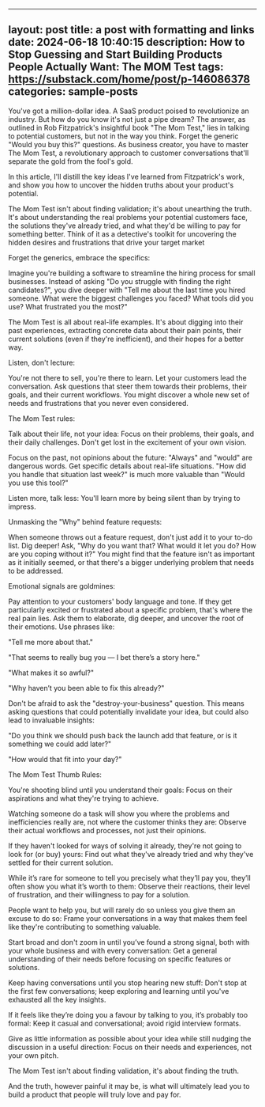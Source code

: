 
---
layout: post
title: a post with formatting and links
date: 2024-06-18 10:40:15
description: How to Stop Guessing and Start Building Products People Actually Want: The MOM Test
tags: https://substack.com/home/post/p-146086378
categories: sample-posts
---

You've got a million-dollar idea. A SaaS product poised to revolutionize an industry. But how do you know it's not just a pipe dream? The answer, as outlined in Rob Fitzpatrick's insightful book "The Mom Test," lies in talking to potential customers, but not in the way you think. Forget the generic "Would you buy this?" questions. As business creator, you have to master The Mom Test, a revolutionary approach to customer conversations that'll separate the gold from the fool's gold.

In this article, I'll distill the key ideas I've learned from Fitzpatrick's work, and show you how to uncover the hidden truths about your product's potential.


The Mom Test isn't about finding validation; it's about unearthing the truth. It's about understanding the real problems your potential customers face, the solutions they've already tried, and what they'd be willing to pay for something better. Think of it as a detective's toolkit for uncovering the hidden desires and frustrations that drive your target market

Forget the generics, embrace the specifics:

Imagine you're building a software to streamline the hiring process for small businesses. Instead of asking "Do you struggle with finding the right candidates?", you dive deeper with "Tell me about the last time you hired someone. What were the biggest challenges you faced? What tools did you use? What frustrated you the most?"

The Mom Test is all about real-life examples. It's about digging into their past experiences, extracting concrete data about their pain points, their current solutions (even if they're inefficient), and their hopes for a better way.

Listen, don't lecture:

You're not there to sell, you're there to learn. Let your customers lead the conversation. Ask questions that steer them towards their problems, their goals, and their current workflows. You might discover a whole new set of needs and frustrations that you never even considered.

The Mom Test rules:

Talk about their life, not your idea: Focus on their problems, their goals, and their daily challenges. Don't get lost in the excitement of your own vision.

Focus on the past, not opinions about the future: "Always" and "would" are dangerous words. Get specific details about real-life situations. "How did you handle that situation last week?" is much more valuable than "Would you use this tool?"

Listen more, talk less: You'll learn more by being silent than by trying to impress.

Unmasking the "Why" behind feature requests:

When someone throws out a feature request, don't just add it to your to-do list. Dig deeper! Ask, "Why do you want that? What would it let you do? How are you coping without it?" You might find that the feature isn't as important as it initially seemed, or that there's a bigger underlying problem that needs to be addressed.

Emotional signals are goldmines:

Pay attention to your customers' body language and tone. If they get particularly excited or frustrated about a specific problem, that's where the real pain lies. Ask them to elaborate, dig deeper, and uncover the root of their emotions. Use phrases like:

"Tell me more about that."

"That seems to really bug you — I bet there’s a story here."

"What makes it so awful?"

"Why haven’t you been able to fix this already?"

Don't be afraid to ask the "destroy-your-business" question. This means asking questions that could potentially invalidate your idea, but could also lead to invaluable insights:

"Do you think we should push back the launch add that feature, or is it something we could add later?"

"How would that fit into your day?"

The Mom Test Thumb Rules:

You're shooting blind until you understand their goals: Focus on their aspirations and what they're trying to achieve.

Watching someone do a task will show you where the problems and inefficiencies really are, not where the customer thinks they are: Observe their actual workflows and processes, not just their opinions.

If they haven't looked for ways of solving it already, they're not going to look for (or buy) yours: Find out what they've already tried and why they've settled for their current solution.

While it’s rare for someone to tell you precisely what they’ll pay you, they’ll often show you what it’s worth to them: Observe their reactions, their level of frustration, and their willingness to pay for a solution.

People want to help you, but will rarely do so unless you give them an excuse to do so: Frame your conversations in a way that makes them feel like they're contributing to something valuable.

Start broad and don't zoom in until you’ve found a strong signal, both with your whole business and with every conversation: Get a general understanding of their needs before focusing on specific features or solutions.

Keep having conversations until you stop hearing new stuff: Don't stop at the first few conversations; keep exploring and learning until you've exhausted all the key insights.

If it feels like they’re doing you a favour by talking to you, it’s probably too formal: Keep it casual and conversational; avoid rigid interview formats.

Give as little information as possible about your idea while still nudging the discussion in a useful direction: Focus on their needs and experiences, not your own pitch.

The Mom Test isn't about finding validation, it's about finding the truth.

And the truth, however painful it may be, is what will ultimately lead you to build a product that people will truly love and pay for.
